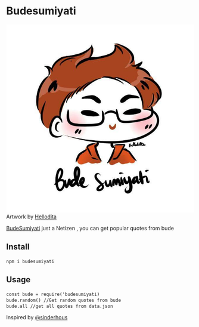# Budesumiyati

![Image](./img/hellodita.jpg)
Artwork by [Hellodita](https://twitter.com/dittameliaa)

[BudeSumiyati](https://twitter.com/BudeSumiyati) just a Netizen , you can get popular quotes from bude

## Install
```
npm i budesumiyati
```

## Usage
```
const bude = require('budesumiyati)
bude.random() //Get random quotes from bude
bude.all //get all quotes from data.json
```

Inspired by [@sinderhous](https://github.com/sindresorhus)


